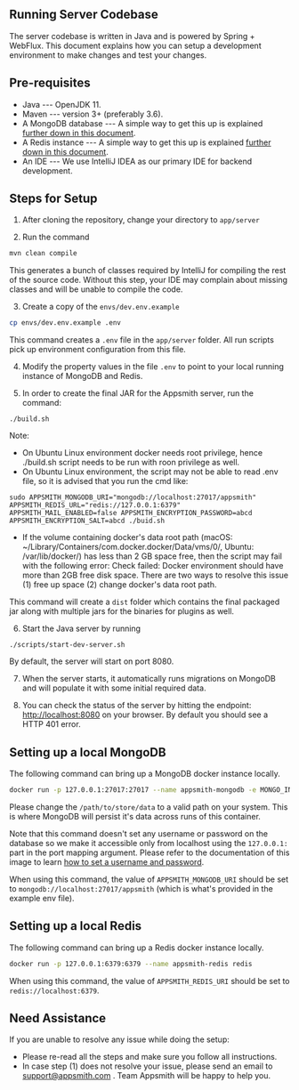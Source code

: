 ## Running Server Codebase

The server codebase is written in Java and is powered by Spring + WebFlux. This document explains how you can setup a development environment to make changes and test your changes.

## Pre-requisites

- Java --- OpenJDK 11.
- Maven --- version 3+ (preferably 3.6).
- A MongoDB database --- A simple way to get this up is explained [further down in this document](#setting-up-a-local-mongodb).
- A Redis instance --- A simple way to get this up is explained [further down in this document](#setting-up-a-local-redis).
- An IDE --- We use IntelliJ IDEA as our primary IDE for backend development.

## Steps for Setup

1. After cloning the repository, change your directory to `app/server`

2. Run the command  

```sh
mvn clean compile
```  
  
This generates a bunch of classes required by IntelliJ for compiling the rest of the source code. Without this step, your IDE may complain about missing classes and will be unable to compile the code.

3. Create a copy of the `envs/dev.env.example` 

```sh
cp envs/dev.env.example .env
```

This command creates a `.env` file in the `app/server` folder. All run scripts pick up environment configuration from this file.

4. Modify the property values in the file `.env` to point to your local running instance of MongoDB and Redis.

5. In order to create the final JAR for the Appsmith server, run the command:

```
./build.sh
```
Note:
- On Ubuntu Linux environment docker needs root privilege, hence ./build.sh script needs to be run with roon privilege as well.
- On Ubuntu Linux environment, the script may not be able to read .env file, so it is advised that you run the cmd like:
```
sudo APPSMITH_MONGODB_URI="mongodb://localhost:27017/appsmith" APPSMITH_REDIS_URL="redis://127.0.0.1:6379" APPSMITH_MAIL_ENABLED=false APPSMITH_ENCRYPTION_PASSWORD=abcd APPSMITH_ENCRYPTION_SALT=abcd ./buid.sh
```
- If the volume containing docker's data root path (macOS: ~/Library/Containers/com.docker.docker/Data/vms/0/, Ubuntu: /var/lib/docker/) has less than 2 GB space free, then the script may fail with the following error: Check failed: Docker environment should have more than 2GB free disk space. There are two ways to resolve this issue (1) free up space (2) change docker's data root path.

This command will create a `dist` folder which contains the final packaged jar along with multiple jars for the binaries for plugins as well.

6. Start the Java server by running

```
./scripts/start-dev-server.sh
```

By default, the server will start on port 8080.

7. When the server starts, it automatically runs migrations on MongoDB and will populate it with some initial required data.

8. You can check the status of the server by hitting the endpoint: [http://localhost:8080](http://localhost:8080) on your browser. By default you should see a HTTP 401 error.

## Setting up a local MongoDB

The following command can bring up a MongoDB docker instance locally.

```sh
docker run -p 127.0.0.1:27017:27017 --name appsmith-mongodb -e MONGO_INITDB_DATABASE=appsmith -v /path/to/store/data:/data/db mongo
```

Please change the `/path/to/store/data` to a valid path on your system. This is where MongoDB will persist it's data across runs of this container.

Note that this command doesn't set any username or password on the database so we make it accessible only from localhost using the `127.0.0.1:` part in the port mapping argument. Please refer to the documentation of this image to learn [how to set a username and password](https://hub.docker.com/_/mongo).

When using this command, the value of `APPSMITH_MONGODB_URI` should be set to `mongodb://localhost:27017/appsmith` (which is what's provided in the example env file).

## Setting up a local Redis

The following command can bring up a Redis docker instance locally.

```sh
docker run -p 127.0.0.1:6379:6379 --name appsmith-redis redis
```

When using this command, the value of `APPSMITH_REDIS_URI` should be set to `redis://localhost:6379`.

## Need Assistance
If you are unable to resolve any issue while doing the setup:
- Please re-read all the steps and make sure you follow all instructions.
- In case step (1) does not resolve your issue, please send an email to support@appsmith.com . Team Appsmith will be happy to help you.
